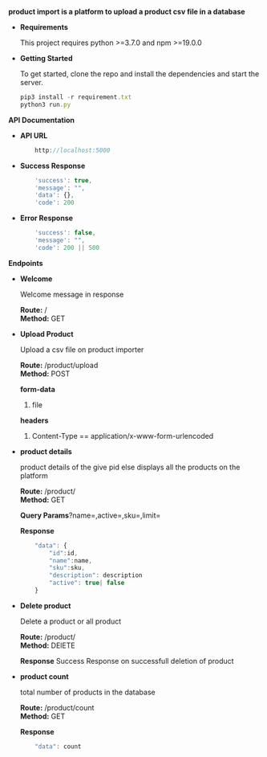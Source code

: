 <b>product import is a platform to upload a product csv file in a database</b>

- <b>Requirements</b>

    This project requires python >=3.7.0 and npm >=19.0.0

- <b>Getting Started</b>

    To get started, clone the repo and install the dependencies and start the server.

    ```js
    pip3 install -r requirement.txt
    python3 run.py
    ```

<b> API Documentation </b>

- <b> API URL</b>
    ```js
        http://localhost:5000
    ```


- <b>Success Response</b>

    ```js
        'success': true,
        'message': "",
        'data': {}, 
        'code': 200
    ```

- <b>Error Response</b>

    ```js
        'success': false,
        'message': "",
        'code': 200 || 500
    ```


<b>Endpoints</b>

- <b>Welcome</b>

    Welcome message in response

    <b>Route:</b> / <br>
    <b>Method:</b> GET

- <b>Upload Product</b>

    Upload a csv file on product importer

    <b>Route:</b> /product/upload <br>
    <b>Method:</b> POST

    <b>form-data</b>
    1. file

    <b>headers</b>
    1. Content-Type == application/x-www-form-urlencoded 


- <b>product details</b>
    
    product details of the give pid else displays all the products on the platform

    <b>Route:</b> /product/<pid> <br>
    <b>Method:</b> GET

    <b>Query Params</b>?name=,active=,sku=,limit=<br>

    <b> Response </b>
    ```js
        "data": {
            "id":id,
            "name":name,
            "sku":sku,
            "description": description
            "active": true| false
        }
    ```

- <b>Delete product</b>
    
    Delete a product or all product

    <b>Route:</b> /product/<pid> <br>
    <b>Method:</b> DElETE

    <b>Response</b>
    Success Response on successfull deletion of product

- <b>product count</b>
    
    total number of products in the database

    <b>Route:</b> /product/count<pid> <br>
    <b>Method:</b> GET

    
    <b> Response </b>
    ```js
        "data": count
    ```


